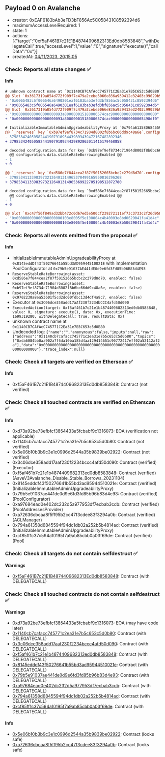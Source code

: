 ## Payload 0 on Avalanche

- creator: 0xEAF6183bAb3eFD3bF856Ac5C058431C8592394d6
- maximumAccessLevelRequired: 1
- state: 1
- actions: [{"target":"0xf5aF461B7c21E1B4874409682313Ed0db8583848","withDelegateCall":true,"accessLevel":1,"value":"0","signature":"execute()","callData":"0x"}]
- createdAt: [04/11/2023, 20:15:05](https://snowtrace.io/tx/0x9c45953dd4edea3ce7ff0c1cb4467d408651ea47c15b2bc38bf638f8ea6421ef)

### Check: Reports all state changes :white_check_mark:

#### Info


```diff
# unknown contract name at `0x1140CB7CAfAcC745771C2Ea31e7B5C653c5d0B80`
@@ Slot `0x3617319a054d772f909f7c479a2cebe5066e836a939412e32403c99029b92eff` @@
- "0x0065483c6f006546a6490201eaf6183bab3efd3bf856ac5c058431c8592394d6"
+ "0x0065483c6f006546a6490301eaf6183bab3efd3bf856ac5c058431c8592394d6"
@@ Slot `0x3617319a054d772f909f7c479a2cebe5066e836a939412e32403c99029b92f00` @@
- "0x000000000000000000093a800000015180006574cac900000000000000000000"
+ "0x000000000000000000093a800000015180006574cac900000000000065498df0"
```

```diff
# InitializableImmutableAdminUpgradeabilityProxy at `0x794a61358D6845594F94dc1DB02A252b5b4814aD` with implementation Pool at `0xCf85FF1c37c594a10195F7A9Ab85CBb0a03f69dE`
@@ `_reserves` key `0xb97ef9ef8734c71904d8002f8b6bc66dd9c48a6e`.configuration.data @@
- 379853424050582441907910934439893439472167482892346
+ 379853424050582441907910934439892863011415179468858

# decoded configuration.data for key `0xb97ef9ef8734c71904d8002f8b6bc66dd9c48a6e` (symbol: USDC)
  @@ configuration.data.stableRateBorrowingEnabled @@
- 1
+ 0

@@ `_reserves` key `0xd586e7f844cea2f87f50152665bcbc2c279d8d70`.configuration.data @@
- 379853411339839732126401314965370499165950816296268
+ 379853411339839732126401314965369922705198512872780

# decoded configuration.data for key `0xd586e7f844cea2f87f50152665bcbc2c279d8d70` (symbol: DAI.e)
  @@ configuration.data.stableRateBorrowingEnabled @@
- 1
+ 0

@@ Slot `0xc47f56f849ad32bb472c0d67ed5e500cf239272111ef73c3733c2f26d95801d0` @@
- "0x000000000000000000000103e8005f5e100004c4b40003e8bd0629041fa41d4c"
+ "0x000000000000000000000103e8005f5e100004c4b40003e8b50629041fa41d4c"
```


### Check: Reports all events emitted from the proposal :white_check_mark:

#### Info

- InitializableImmutableAdminUpgradeabilityProxy at `0x8145eddDf43f50276641b55bd3AD95944510021E` with implementation PoolConfigurator at `0x79b5e91037AE441dE0d9e6fd3Fd85b96B83d4E93`
- `ReserveStableRateBorrowing(asset: 0xd586e7f844cea2f87f50152665bcbc2c279d8d70, enabled: false)`
- `ReserveStableRateBorrowing(asset: 0xb97ef9ef8734c71904d8002f8b6bc66dd9c48a6e, enabled: false)`
- `ReserveStableRateBorrowing(asset: 0x9702230a8ea53601f5cd2dc00fdbc13d4df4a8c7, enabled: false)`
- Executor at `0x3C06dce358add17aAf230f2234bCCC4afd50d090`
- `ExecutedAction(target: 0xf5af461b7c21e1b4874409682313ed0db8583848, value: 0, signature: execute(), data: 0x, executionTime: 1699319280, withDelegatecall: true, resultData: 0x)`
- unknown contract name at `0x1140CB7CAfAcC745771C2Ea31e7B5C653c5d0B80`
- Undecoded log: `{"name":"","anonymous":false,"inputs":null,"raw":{"address":"0x1140cb7cafacc745771c2ea31e7b5c653c5d0b80","topics":["0xda6084bb0aa902a7f6da10ba185d4aa129414651c90772417eff02a52112af2a"],"data":"0x0000000000000000000000000000000000000000000000000000000000000000"},"trace_index":null}`

### Check: Check all targets are verified on Etherscan :white_check_mark:

#### Info

- 0xf5aF461B7c21E1B4874409682313Ed0db8583848: Contract (not verified)

### Check: Check all touched contracts are verified on Etherscan :white_check_mark:

#### Info

- 0xd73a92be73efbfcf3854433a5fcbabf9c1316073: EOA (verification not applicable)
- 0x1140cb7cafacc745771c2ea31e7b5c653c5d0b80: Contract (not verified)
- 0x5e06b10b3b9c3e1c0996d2544a35b9839be02922: Contract (not verified)
- 0x3c06dce358add17aaf230f2234bccc4afd50d090: Contract (verified) (Executor)
- 0xf5af461b7c21e1b4874409682313ed0db8583848: Contract (verified) (AaveV3Avalanche_Disable_Stable_Borrows_20231104)
- 0x8145edddf43f50276641b55bd3ad95944510021e: Contract (verified) (InitializableImmutableAdminUpgradeabilityProxy)
- 0x79b5e91037ae441de0d9e6fd3fd85b96b83d4e93: Contract (verified) (PoolConfigurator)
- 0xa97684ead0e402dc232d5a977953df7ecbab3cdb: Contract (verified) (PoolAddressesProvider)
- 0xa72636cbcaa8f5ff95b2cc47f3cdee83f3294a0b: Contract (verified) (ACLManager)
- 0x794a61358d6845594f94dc1db02a252b5b4814ad: Contract (verified) (InitializableImmutableAdminUpgradeabilityProxy)
- 0xcf85ff1c37c594a10195f7a9ab85cbb0a03f69de: Contract (verified) (Pool)

### Check: Check all targets do not contain selfdestruct :white_check_mark:

#### Warnings

- [0xf5aF461B7c21E1B4874409682313Ed0db8583848](https://snowtrace.io/address/0xf5aF461B7c21E1B4874409682313Ed0db8583848): Contract (with DELEGATECALL)

### Check: Check all touched contracts do not contain selfdestruct :white_check_mark:

#### Warnings

- [0xd73a92be73efbfcf3854433a5fcbabf9c1316073](https://snowtrace.io/address/0xd73a92be73efbfcf3854433a5fcbabf9c1316073): EOA (may have code later)
- [0x1140cb7cafacc745771c2ea31e7b5c653c5d0b80](https://snowtrace.io/address/0x1140cb7cafacc745771c2ea31e7b5c653c5d0b80): Contract (with DELEGATECALL)
- [0x3c06dce358add17aaf230f2234bccc4afd50d090](https://snowtrace.io/address/0x3c06dce358add17aaf230f2234bccc4afd50d090): Contract (with DELEGATECALL)
- [0xf5af461b7c21e1b4874409682313ed0db8583848](https://snowtrace.io/address/0xf5af461b7c21e1b4874409682313ed0db8583848): Contract (with DELEGATECALL)
- [0x8145edddf43f50276641b55bd3ad95944510021e](https://snowtrace.io/address/0x8145edddf43f50276641b55bd3ad95944510021e): Contract (with DELEGATECALL)
- [0x79b5e91037ae441de0d9e6fd3fd85b96b83d4e93](https://snowtrace.io/address/0x79b5e91037ae441de0d9e6fd3fd85b96b83d4e93): Contract (with DELEGATECALL)
- [0xa97684ead0e402dc232d5a977953df7ecbab3cdb](https://snowtrace.io/address/0xa97684ead0e402dc232d5a977953df7ecbab3cdb): Contract (with DELEGATECALL)
- [0x794a61358d6845594f94dc1db02a252b5b4814ad](https://snowtrace.io/address/0x794a61358d6845594f94dc1db02a252b5b4814ad): Contract (with DELEGATECALL)
- [0xcf85ff1c37c594a10195f7a9ab85cbb0a03f69de](https://snowtrace.io/address/0xcf85ff1c37c594a10195f7a9ab85cbb0a03f69de): Contract (with DELEGATECALL)

#### Info

- [0x5e06b10b3b9c3e1c0996d2544a35b9839be02922](https://snowtrace.io/address/0x5e06b10b3b9c3e1c0996d2544a35b9839be02922): Contract (looks safe)
- [0xa72636cbcaa8f5ff95b2cc47f3cdee83f3294a0b](https://snowtrace.io/address/0xa72636cbcaa8f5ff95b2cc47f3cdee83f3294a0b): Contract (looks safe)

